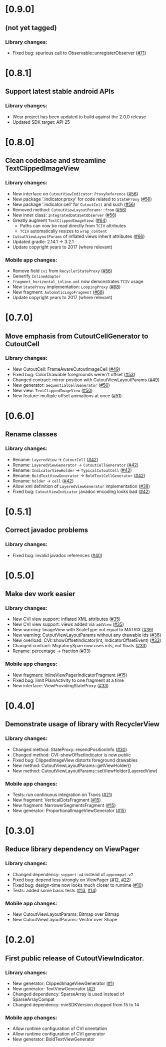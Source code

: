 # [0.9.0]
## (not yet tagged)

### Library changes:
* Fixed bug: spurious call to Observable::unregisterObserver ([#71])

# [0.8.1]
## Support latest stable android APIs

### Library changes:
* Wear project has been updated to build against the 2.0.0 release
* Updated SDK target: API 25

# [0.8.0]
## Clean codebase and streamline TextClippedImageView

### Library changes:
* New interface on `CutoutViewIndicator`: `ProxyReference` ([#56])
* New package '.indicator.proxy' for code related to `StateProxy` ([#56])
* New package '.indicator.cell' for `CutoutCell` and such ([#56])
* Removed method: `CutoutViewLayoutParams::from` ([#56])
* New inner class: `IntegratedDataSetObserver` ([#56])
* Greatly augment `TextClippedImageView`: ([#64])
  * Paths can now be read directly from `TCIV` attributes
  * `TCIV` automatically resizes to `wrap_content`
* `CutoutViewLayoutParams` of inflated views inherit attributes ([#66])
* Updated gradle: 2.14.1 -> 3.2.1
* Update copyright years to 2017 (where relevant)

### Mobile app changes:
* Remove field `cvi` from `RecyclerStateProxy` ([#56])
* Generify `InlineAdapter`
* `fragment_horizontal_inline.xml` now demonstrates `TCIV` usage
* New `StateProxy` implementation: `LoopingProxy` ([#68])
* New fragment: `AutomaticLogoFragment` ([#68])
* Update copyright years to 2017 (where relevant)

# [0.7.0]
## Move emphasis from CutoutCellGenerator to CutoutCell

### Library changes:
* New CutoutCell: FrameAwareCutoutImageCell ([#49])
* Fixed bug: ColorDrawable foregrounds weren't offset ([#53])
* Changed contract: mirror position with CutoutViewLayoutParams ([#49])
* New generator: `SequentialCellGenerator` ([#50])
* New view: `TextClippedImageView` ([#50])
* New feature: multiple offset animations at once ([#51])

# [0.6.0]
## Rename classes

### Library changes:
* Rename: `LayeredView` -> `CutoutCell` ([#42])
* Rename: `LayeredViewGenerator` -> `CutoutCellGenerator` ([#42])
* Rename: `IndicatorViewHolder` -> `TypicalCutoutCell` ([#42])
* Rename: `BoldTextViewGenerator` -> `BoldTextCellGenerator` ([#42])
* Rename: `holder` -> `cell` ([#42])
* Allow xml definition of `LayeredViewGenerator` implementation ([#38])
* Fixed bug: `CutoutViewIndicator` javadoc encoding looks bad ([#42])

# [0.5.1]
## Correct javadoc problems

### Library changes:
* Fixed bug: invalid javadoc references ([#40])

# [0.5.0]
## Make dev work easier

### Library changes:
* New CVI view support: inflated XML attributes ([#35])
* New CVI view support: views added via `addView` ([#35])
* New warning: ImageView with ScaleType not equal to MATRIX ([#36])
* New warning: CutoutViewLayoutParams without any drawable ids ([#36])
* New overload: CVI::showOffsetIndicator(int, IndicatorOffsetEvent) ([#33])
* Changed contract: MigratorySpan now uses ints, not floats ([#33])
* Rename: percentage -> fraction ([#33])

### Mobile app changes:
* New fragment: InlineViewPagerIndicatorFragment ([#15])
* Fixed bug: limit PlainActivity to one fragment at a time
* New interface: ViewProvidingStateProxy ([#33])

# [0.4.0]
## Demonstrate usage of library with RecyclerView

### Library changes:
* Changed method: StateProxy::resendPositionInfo ([#30])
* Changed method: CVI::showOffsetIndicator is now public
* Fixed bug: ClippedImageView distorts foreground drawables
* New method: CutoutViewLayoutParams::getViewHolder()
* New method: CutoutViewLayoutParams::setViewHolder(LayeredView)

### Mobile app changes:
* Tests: run continuous integration on Travis ([#21])
* New fragment: VerticalDotsFragment ([#15])
* New fragment: NarrowerSegmentsFragment ([#15])
* New generator: ProportionalImageViewGenerator ([#15])

# [0.3.0]
## Reduce library dependency on ViewPager

### Library changes:
* Changed dependency: `support-v4` instead of `appcompat-v7`
* Fixed bug: depend less strongly on ViewPager ([#12], [#22])
* Fixed bug: design-time now looks much closer to runtime ([#10])
* Tests: added some basic tests ([#13], [#14])

### Mobile app changes:
* New CutoutViewLayoutParams: Bitmap over Bitmap
* New CutoutViewLayoutParams: Vector over Shape


# [0.2.0]
## First public release of CutoutViewIndicator.

### Library changes:
* New generator: ClippedImageViewGenerator ([#1])
* New generator: TextViewGenerator ([#2])
* Changed dependency: SparseArray is used instead of SparseArrayCompat
* Changed dependency: minSDKVersion dropped from 15 to 14

### Mobile app changes:
* Allow runtime configuration of CVI orientation
* Allow runtime configuration of CVI generator
* New generator: BoldTextViewGenerator


[#1]: https://github.com/fuzz-productions/CutoutViewIndicator/issues/1
[#2]: https://github.com/fuzz-productions/CutoutViewIndicator/issues/2
[#10]: https://github.com/fuzz-productions/CutoutViewIndicator/issues/10
[#12]: https://github.com/fuzz-productions/CutoutViewIndicator/issues/12
[#13]: https://github.com/fuzz-productions/CutoutViewIndicator/issues/13
[#14]: https://github.com/fuzz-productions/CutoutViewIndicator/issues/14
[#15]: https://github.com/fuzz-productions/CutoutViewIndicator/issues/15
[#21]: https://github.com/fuzz-productions/CutoutViewIndicator/issues/21
[#22]: https://github.com/fuzz-productions/CutoutViewIndicator/issues/22
[#30]: https://github.com/fuzz-productions/CutoutViewIndicator/issues/30
[#33]: https://github.com/fuzz-productions/CutoutViewIndicator/issues/33
[#35]: https://github.com/fuzz-productions/CutoutViewIndicator/issues/35
[#36]: https://github.com/fuzz-productions/CutoutViewIndicator/issues/36
[#38]: https://github.com/fuzz-productions/CutoutViewIndicator/issues/38
[#40]: https://github.com/fuzz-productions/CutoutViewIndicator/issues/40
[#42]: https://github.com/fuzz-productions/CutoutViewIndicator/issues/42
[#49]: https://github.com/fuzz-productions/CutoutViewIndicator/issues/49
[#50]: https://github.com/fuzz-productions/CutoutViewIndicator/issues/50
[#51]: https://github.com/fuzz-productions/CutoutViewIndicator/issues/51
[#53]: https://github.com/fuzz-productions/CutoutViewIndicator/issues/53
[#56]: https://github.com/fuzz-productions/CutoutViewIndicator/issues/56
[#64]: https://github.com/fuzz-productions/CutoutViewIndicator/issues/64
[#66]: https://github.com/fuzz-productions/CutoutViewIndicator/issues/66
[#68]: https://github.com/fuzz-productions/CutoutViewIndicator/issues/68
[#71]: https://github.com/fuzz-productions/CutoutViewIndicator/issues/71
